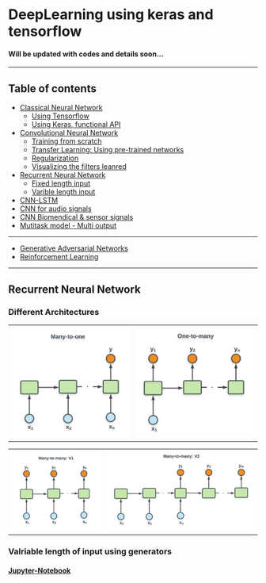 # DeepLearning using keras and tensorflow
#### Will be updated with codes and details soon...

-----
## Table of contents
- [Classical Neural Network](#)
    - [Using Tensorflow](#)
    - [Using Keras, functional API](#)
- [Convolutional Neural Network](#)
    - [Training from scratch](#)
    - [Transfer Learning: Using pre-trained networks](#)
    - [Regularization](#)
    - [Visualizing the filters leanred](#)
- [Recurrent Neural Network](#)
    - [Fixed length input](#)
    - [Varible length input](#valriable-length-of-input-using-generators)
- [CNN-LSTM](#)
- [CNN for audio signals](#)
- [CNN Biomendical & sensor signals](#)
- [Mutitask model - Multi output](#)
---
- [Generative Adversarial Networks](#)
- [Reinforcement Learning](#)
-----



## Recurrent Neural Network
### Different Architectures

<kbd>
<table><tr><td>
<img src="https://raw.githubusercontent.com/Nikeshbajaj/DeepLearning_TensorflowKeras/master/img/RNN_many2one.png" width="300" />
</td>
<td>
<img src="https://raw.githubusercontent.com/Nikeshbajaj/DeepLearning_TensorflowKeras/master/img/RNN_one2many.png" width="300" />
</td>
</tr></table>
</p>
<p align="center">
<table><tr><td>
<img src="https://raw.githubusercontent.com/Nikeshbajaj/DeepLearning_TensorflowKeras/master/img/RNN_many2manyV1.png" width="300"/>
</td>
<td>
<img src="https://raw.githubusercontent.com/Nikeshbajaj/DeepLearning_TensorflowKeras/master/img/RNN_many2manyV2.png" width="500"/>
</td>
</tr></table>
</kbd>


###  Valriable length of input using generators
#### [Jupyter-Notebook](https://github.com/Nikeshbajaj/DeepLearning_TensorflowKeras/blob/master/RNN_Different_Architectures.ipynb/)
